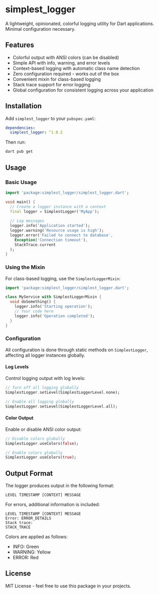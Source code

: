 # simplest_logger

A lightweight, opinionated, colorful logging utility for Dart applications. Minimal configuration necessary.

## Features

- Colorful output with ANSI colors (can be disabled)
- Simple API with info, warning, and error levels
- Context-based logging with automatic class name detection
- Zero configuration required - works out of the box
- Convenient mixin for class-based logging
- Stack trace support for error logging
- Global configuration for consistent logging across your application

## Installation

Add `simplest_logger` to your `pubspec.yaml`:

```yaml
dependencies:
  simplest_logger: ^1.0.2
```

Then run:

```bash
dart pub get
```

## Usage

### Basic Usage

```dart
import 'package:simplest_logger/simplest_logger.dart';

void main() {
  // Create a logger instance with a context
  final logger = SimplestLogger('MyApp');
  
  // Log messages
  logger.info('Application started');
  logger.warning('Resource usage is high');
  logger.error('Failed to connect to database', 
    Exception('Connection timeout'), 
    StackTrace.current
  );
}
```

### Using the Mixin

For class-based logging, use the `SimplestLoggerMixin`:

```dart
import 'package:simplest_logger/simplest_logger.dart';

class MyService with SimplestLoggerMixin {
  void doSomething() {
    logger.info('Starting operation');
    // Your code here
    logger.info('Operation completed');
  }
}
```

### Configuration

All configuration is done through static methods on `SimplestLogger`, affecting all logger instances globally.

#### Log Levels

Control logging output with log levels:

```dart
// Turn off all logging globally
SimplestLogger.setLevel(SimplestLoggerLevel.none);

// Enable all logging globally
SimplestLogger.setLevel(SimplestLoggerLevel.all);
```

#### Color Output

Enable or disable ANSI color output:

```dart
// Disable colors globally
SimplestLogger.useColors(false);

// Enable colors globally
SimplestLogger.useColors(true);
```

## Output Format

The logger produces output in the following format:

```
LEVEL TIMESTAMP [CONTEXT] MESSAGE
```

For errors, additional information is included:

```
LEVEL TIMESTAMP [CONTEXT] MESSAGE
Error: ERROR_DETAILS
Stack trace:
STACK_TRACE
```

Colors are applied as follows:
- INFO: Green
- WARNING: Yellow
- ERROR: Red

## License

MIT License - feel free to use this package in your projects.